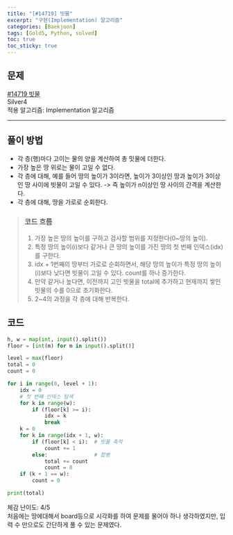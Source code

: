 ```yaml
---
title: "[#14719] 빗물"
excerpt: "구현(Implementation) 알고리즘"
categories: [Baekjoon]
tags: [Gold5, Python, solved]
toc: true
toc_sticky: true
---
```


## 문제
[#14719 빗물](https://www.acmicpc.net/problem/10994) <br>
Silver4 <br>
적용 알고리즘: Implementation 알고리즘

***

## 풀이 방법
* 각 층(행)마다 고이는 물의 양을 계산하여 총 밋물에 더한다.
* 가장 높은 땅 위로는 물이 고일 수 없다.
* 각 층에 대해, 예를 들어 땅의 높이가 3이라면, 높이가 3이상인 땅과 높이가 3이상인 땅 사이에 빗물이 고일 수 있다. -> 즉 높이가 n이상인 땅 사이의 간격을 계산한다.
* 각 층에 대해, 땅을 가로로 순회한다.


> ### 코드 흐름
> 1. 가장 높은 땅의 높이를 구하고 검사할 범위를 지정한다(0~땅의 높이).
> 2. 특정 땅의 높이(i)보다 같거나 큰 땅의 높이를 가진 땅의 첫 번째 인덱스(idx)를 구한다.
> 3. idx + 1번째의 땅부터 가로로 순회하면서, 해당 땅의 높이가 특정 땅의 높이(i)보다 낮다면 빗물이 고일 수 있다. count를 하나 증가한다.
> 4. 만약 같거나 높다면, 이전까지 고인 빗물을 total에 추가하고 현재까지 쌓인 빗물의 수를 0으로 초기화한다.
> 5. 2~4의 과정을 각 층에 대해 반복한다.


## 코드
~~~python
h, w = map(int, input().split())
floor = [int(m) for m in input().split()]

level = max(floor)
total = 0
count = 0

for i in range(0, level + 1):
    idx = 0
    # 첫 번째 인덱스 탐색
    for k in range(w):
        if (floor[k] >= i):
            idx = k
            break
    k = 0
    for k in range(idx + 1, w):
        if (floor[k] < i):  # 빗물 축적
            count += 1
        else:               # 합병
            total += count
            count = 0
    if (k + 1 == w):
        count = 0

print(total)
~~~

체감 난이도: 4/5 <br>
처음에는 땅에대해서 board등으로 시각화를 하여 문제를 물어야 하나 생각하였지만, 입력 수 만으로도 간단하게 풀 수 있는 문제였다.